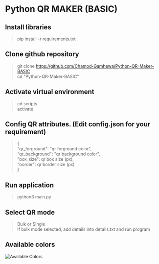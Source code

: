 # Python QR MAKER (BASIC)
## Install libraries  
> pip install -r requirements.txt
## Clone github repository
> git clone https://github.com/Chamod-Gamhewa/Python-QR-Maker-BASIC  
> cd "Python-QR-Maker-BASIC"
## Activate virtual environment
> cd scripts  
> activate
## Config QR attributes. (Edit config.json for your requirement)
> {  
"qr_forground": "qr forground color",  
    "qr_background": "qr background color",  
    "box_size": qr box size (px),  
    "border": qr border size (px)  
}
## Run application
> python3 main.py
## Select QR mode
> Bulk or Single  
> If bulk mode selected, add details into details.txt and run program
## Available colors
![Available Colors](https://github.com/Chamod-Gamhewa/Python-QR-Maker-BASIC/assets/145745779/987c9117-a021-49be-8ceb-5db8e7819494)
